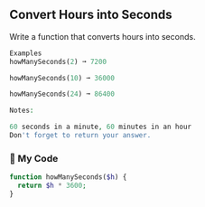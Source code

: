 ## Convert Hours into Seconds

Write a function that converts hours into seconds.
```php
Examples
howManySeconds(2) ➞ 7200

howManySeconds(10) ➞ 36000

howManySeconds(24) ➞ 86400

Notes:

60 seconds in a minute, 60 minutes in an hour
Don't forget to return your answer.
```
### :leaves: My Code
```php
function howManySeconds($h) {
  return $h * 3600;
}
```
